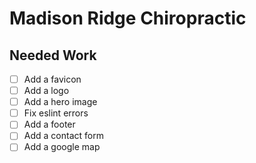 # Madison Ridge Chiropractic

## Needed Work
- [ ] Add a favicon
- [ ] Add a logo
- [ ] Add a hero image
- [ ] Fix eslint errors
- [ ] Add a footer
- [ ] Add a contact form
- [ ] Add a google map
